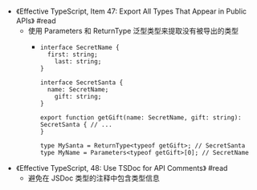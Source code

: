 - 《Effective TypeScript, Item 47: Export All Types That Appear in Public APIs》 #read
	- 使用 Parameters 和 ReturnType 泛型类型来提取没有被导出的类型
		- ```
		  interface SecretName {
		  	first: string;
		      last: string;
		  }

		  interface SecretSanta {
		  	name: SecretName;
		      gift: string;
		  }

		  export function getGift(name: SecretName, gift: string): SecretSanta { // ...
		  }

		  type MySanta = ReturnType<typeof getGift>; // SecretSanta
		  type MyName = Parameters<typeof getGift>[0]; // SecretName
		  ```
- 《Effective TypeScript, 48: Use TSDoc for API Comments》 #read
	- 避免在 JSDoc 类型的注释中包含类型信息
